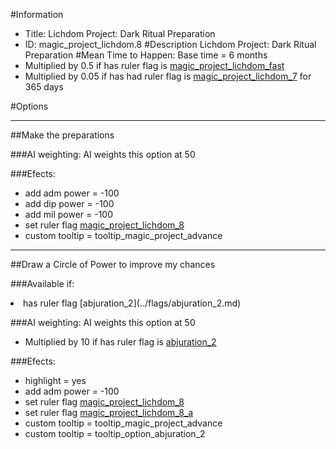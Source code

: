 #Information
 - Title: Lichdom Project: Dark Ritual Preparation
 - ID: magic_project_lichdom.8
#Description
Lichdom Project: Dark Ritual Preparation
#Mean Time to Happen:
Base time = 6 months
 - Multiplied by 0.5 if has ruler flag is [magic_project_lichdom_fast](../flags/magic_project_lichdom_fast.md)
 - Multiplied by 0.05 if has had ruler flag is [magic_project_lichdom_7](../flags/magic_project_lichdom_7.md) for 365 days

#Options

___
##Make the preparations

###AI weighting:
AI weights this option at 50


###Efects:<ul><li>add adm power = -100</li><li>add dip power = -100</li><li>add mil power = -100</li><li>set ruler flag [magic_project_lichdom_8](../flags/magic_project_lichdom_8.md)</li><li>custom tooltip = tooltip_magic_project_advance</li></ul>

___
##Draw a Circle of Power to improve my chances

###Available if:
<li>has ruler flag [abjuration_2](../flags/abjuration_2.md)</li>

###AI weighting:
AI weights this option at 50
 - Multiplied by 10 if has ruler flag is [abjuration_2](../flags/abjuration_2.md)


###Efects:<ul><li>highlight = yes</li><li>add adm power = -100</li><li>set ruler flag [magic_project_lichdom_8](../flags/magic_project_lichdom_8.md)</li><li>set ruler flag [magic_project_lichdom_8_a](../flags/magic_project_lichdom_8_a.md)</li><li>custom tooltip = tooltip_magic_project_advance</li><li>custom tooltip = tooltip_option_abjuration_2</li></ul>
